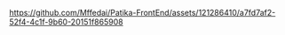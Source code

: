 

https://github.com/Mffedai/Patika-FrontEnd/assets/121286410/a7fd7af2-52f4-4c1f-9b60-20151f865908

